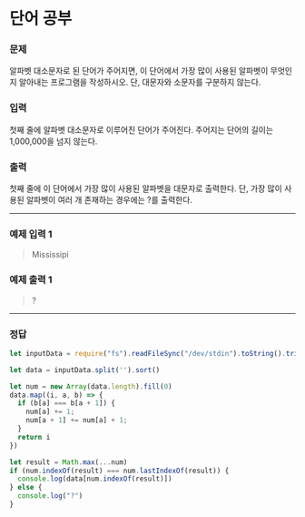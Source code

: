 # 단어 공부 

### 문제
알파벳 대소문자로 된 단어가 주어지면, 이 단어에서 가장 많이 사용된 알파벳이 무엇인지 알아내는 프로그램을 작성하시오. 단, 대문자와 소문자를 구분하지 않는다.

### 입력
첫째 줄에 알파벳 대소문자로 이루어진 단어가 주어진다. 주어지는 단어의 길이는 1,000,000을 넘지 않는다.

### 출력
첫째 줄에 이 단어에서 가장 많이 사용된 알파벳을 대문자로 출력한다. 단, 가장 많이 사용된 알파벳이 여러 개 존재하는 경우에는 ?를 출력한다.

<hr/>

### 예제 입력 1 
> Mississipi
### 예제 출력 1 
> ?

<hr/>

### 정답

```js
let inputData = require("fs").readFileSync("/dev/stdin").toString().trim().toUpperCase()

let data = inputData.split('').sort()

let num = new Array(data.length).fill(0)
data.map((i, a, b) => {
  if (b[a] === b[a + 1]) {
    num[a] += 1;
    num[a + 1] += num[a] + 1;
  }
  return i
})

let result = Math.max(...num)
if (num.indexOf(result) === num.lastIndexOf(result)) {
  console.log(data[num.indexOf(result)])
} else {
  console.log("?")
}
```
